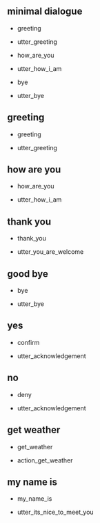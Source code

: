 ## minimal dialogue
* greeting
- utter_greeting
* how_are_you
- utter_how_i_am
* bye
- utter_bye

## greeting
* greeting
- utter_greeting

## how are you
* how_are_you
- utter_how_i_am

## thank you
* thank_you
- utter_you_are_welcome

## good bye
* bye
- utter_bye

## yes
* confirm
- utter_acknowledgement

## no
* deny
- utter_acknowledgement

## get weather
* get_weather
- action_get_weather

## my name is
* my_name_is
- utter_its_nice_to_meet_you